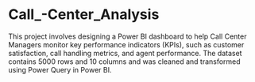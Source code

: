 # Call_-Center_Analysis
This project involves designing a Power BI dashboard to help Call Center Managers monitor key performance indicators (KPIs), such as customer satisfaction, call handling metrics, and agent performance. The dataset contains 5000 rows and 10 columns and was cleaned and transformed using Power Query in Power BI.
